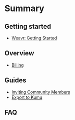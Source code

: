 # Summary

## Getting started

* [Weavr: Getting Started](/guides/weavr-getting-started.md)

## Overview

* [Billing](/guides/billing.md)

## Guides

* [Inviting Community Members](/guides/inviting-communitymembers.md)
* [Export to Kumu](/guides/export-kumu.md)

## FAQ
